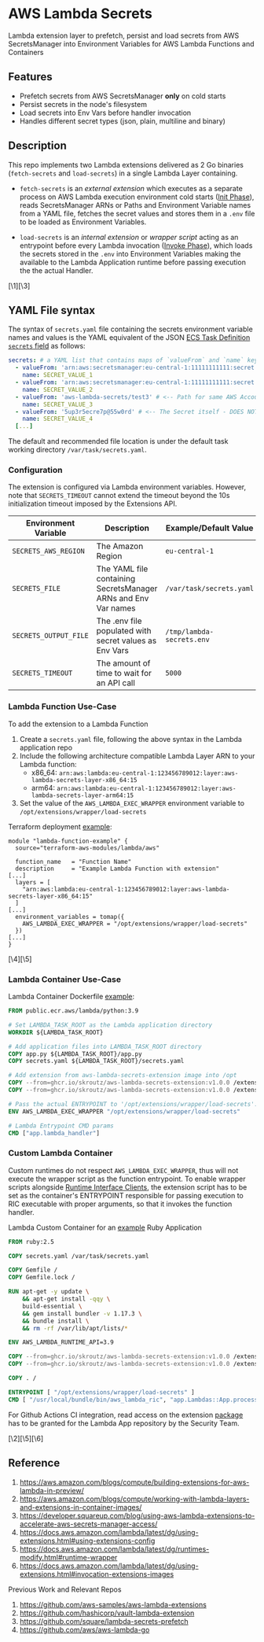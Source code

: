 # AWS Lambda Secrets

Lambda extension layer to prefetch, persist and load secrets from AWS SecretsManager into Environment Variables for AWS Lambda Functions and Containers

## Features

* Prefetch secrets from AWS SecretsManager **only** on cold starts
* Persist secrets in the node's filesystem
* Load secrets into Env Vars before handler invocation
* Handles different secret types (json, plain, multiline and binary)

## Description

This repo implements two Lambda extensions delivered as 2 Go binaries (`fetch-secrets` and `load-secrets`) in a single Lambda Layer containing.

* `fetch-secrets` is an *external extension* which executes as a separate process on AWS Lambda execution environment cold starts ([Init Phase](https://docs.aws.amazon.com/lambda/latest/dg/lambda-runtime-environment.html#runtimes-lifecycle-ib)), reads SecretsManager ARNs or Paths and Environment Variable names from a YAML file, fetches the secret values and stores them in a `.env` file to be loaded as Environment Variables.

* `load-secrets` is an *internal extension* or *wrapper script* acting as an entrypoint before every Lambda invocation ([Invoke Phase](https://docs.aws.amazon.com/lambda/latest/dg/lambda-runtime-environment.html#runtimes-lifecycle-invoke)), which loads the secrets stored in the `.env` into Environment Variables making the available to the Lambda Application runtime before passing execution the the actual Handler.

[\1][\3]

## YAML File syntax

The syntax of `secrets.yaml` file containing the secrets environment variable names and values is the YAML equivalent of the JSON [ECS Task Definition `secrets` field](https://docs.aws.amazon.com/AmazonECS/latest/developerguide/task_definition_parameters.html#secrets) as follows:

```yaml
secrets: # a YAML list that contains maps of `valueFrom` and `name` keys
  - valueFrom: 'arn:aws:secretsmanager:eu-central-1:11111111111:secret:aws-lambda-secrets/test1-VeF2Fu' # <-- Full ARN - Works!
    name: SECRET_VALUE_1
  - valueFrom: 'arn:aws:secretsmanager:eu-central-1:11111111111:secret:aws-lambda-secrets/test2' # <-- ARN without suffix - Works!
    name: SECRET_VALUE_2
  - valueFrom: 'aws-lambda-secrets/test3' # <-- Path for same AWS Account secrets - Works!
    name: SECRET_VALUE_3
  - valueFrom: '5up3r5ecre7p@55w0rd' # <-- The Secret itself - DOES NOT WORK!
    name: SECRET_VALUE_4
  [...]
```

The default and recommended file location is under the default task working directory `/var/task/secrets.yaml`.

### Configuration

The extension is configured via Lambda environment variables. However, note that `SECRETS_TIMEOUT` cannot extend the timeout beyond the 10s initialization timeout imposed by the Extensions API.

| Environment Variable | Description | Example/Default Value |
|---|---|---|
|`SECRETS_AWS_REGION`| The Amazon Region | `eu-central-1` |
|`SECRETS_FILE`| The YAML file containing SecretsManager ARNs and Env Var names | `/var/task/secrets.yaml` |
|`SECRETS_OUTPUT_FILE`| The .env file populated with secret values as Env Vars | `/tmp/lambda-secrets.env` |
|`SECRETS_TIMEOUT`| The amount of time to wait for an API call | `5000` |

### Lambda Function Use-Case

To add the extension to a Lambda Function
1. Create a `secrets.yaml` file, following the above syntax in the Lambda application repo
2. Include the following architecture compatible Lambda Layer ARN to your Lambda function:
   * x86_64: `arn:aws:lambda:eu-central-1:123456789012:layer:aws-lambda-secrets-layer-x86_64:15`
   * arm64: `arn:aws:lambda:eu-central-1:123456789012:layer:aws-lambda-secrets-layer-arm64:15`
3. Set the value of the `AWS_LAMBDA_EXEC_WRAPPER` environment variable to `/opt/extensions/wrapper/load-secrets`

Terraform deployment [example](https://github.com/skroutz/aws-secretsmanager-lambda-example/blob/main/terraform/lambda-function.tf#L1):

```hcl
module "lambda-function-example" {
  source="terraform-aws-modules/lambda/aws"

  function_name   = "Function Name"
  description     = "Example Lambda Function with extension"
[...]
  layers = [
    "arn:aws:lambda:eu-central-1:123456789012:layer:aws-lambda-secrets-layer-x86_64:15"
  ]
[...]
  environment_variables = tomap({
    AWS_LAMBDA_EXEC_WRAPPER = "/opt/extensions/wrapper/load-secrets"
  })
[...]
}
```
[\4][\5]

### Lambda Container Use-Case 

Lambda Container Dockerfile [example](https://github.com/skroutz/aws-secretsmanager-lambda-example/blob/main/lambda-container/Dockerfile):

```dockerfile
FROM public.ecr.aws/lambda/python:3.9

# Set LAMBDA_TASK_ROOT as the Lambda application directory
WORKDIR ${LAMBDA_TASK_ROOT}

# Add application files into LAMBDA_TASK_ROOT directory
COPY app.py ${LAMBDA_TASK_ROOT}/app.py
COPY secrets.yaml ${LAMBDA_TASK_ROOT}/secrets.yaml

# Add extension from aws-lambda-secrets-extension image into /opt
COPY --from=ghcr.io/skroutz/aws-lambda-secrets-extension:v1.0.0 /extension/fetch-secrets /opt/extensions/fetch-secrets
COPY --from=ghcr.io/skroutz/aws-lambda-secrets-extension:v1.0.0 /extension/wrapper/load-secrets /opt/extensions/wrapper/load-secrets

# Pass the actual ENTRYPOINT to '/opt/extensions/wrapper/load-secrets':
ENV AWS_LAMBDA_EXEC_WRAPPER "/opt/extensions/wrapper/load-secrets"

# Lambda Entrypoint CMD params
CMD ["app.lambda_handler"]
```

### Custom Lambda Container

Custom runtimes do not respect `AWS_LAMBDA_EXEC_WRAPPER`, thus will not execute the wrapper script as the function entrypoint. To enable wrapper scripts alongside [Runtime Interface Clients](https://docs.aws.amazon.com/lambda/latest/dg/runtimes-images.html#runtimes-api-client), the extension script has to be set as the container's ENTRYPOINT responsible for passing execution to RIC executable with proper arguments, so that it invokes the function handler.

Lambda Custom Container for an [example](https://github.com/skroutz/aws-secretsmanager-lambda-example/tree/main/lambda-custom-container) Ruby Application

```dockerfile
FROM ruby:2.5

COPY secrets.yaml /var/task/secrets.yaml

COPY Gemfile /
COPY Gemfile.lock /

RUN apt-get -y update \
    && apt-get install -qqy \
    build-essential \
    && gem install bundler -v 1.17.3 \
    && bundle install \
    && rm -rf /var/lib/apt/lists/*

ENV AWS_LAMBDA_RUNTIME_API=3.9

COPY --from=ghcr.io/skroutz/aws-lambda-secrets-extension:v1.0.0 /extension/fetch-secrets /opt/extensions/fetch-secrets
COPY --from=ghcr.io/skroutz/aws-lambda-secrets-extension:v1.0.0 /extension/wrapper/load-secrets /opt/extensions/wrapper/load-secrets

COPY . /

ENTRYPOINT [ "/opt/extensions/wrapper/load-secrets" ]
CMD [ "/usr/local/bundle/bin/aws_lambda_ric", "app.Lambdas::App.process"]
```

For Github Actions CI integration, read access on the extension [package](https://github.com/skroutz/aws-lambda-secrets/pkgs/container/aws-lambda-secrets-extension) has to be granted for the Lambda App repository by the Security Team.

[\2][\5][\6]

## Reference
1. https://aws.amazon.com/blogs/compute/building-extensions-for-aws-lambda-in-preview/
2. https://aws.amazon.com/blogs/compute/working-with-lambda-layers-and-extensions-in-container-images/
3. https://developer.squareup.com/blog/using-aws-lambda-extensions-to-accelerate-aws-secrets-manager-access/
4. https://docs.aws.amazon.com/lambda/latest/dg/using-extensions.html#using-extensions-config
5. https://docs.aws.amazon.com/lambda/latest/dg/runtimes-modify.html#runtime-wrapper
6. https://docs.aws.amazon.com/lambda/latest/dg/using-extensions.html#invocation-extensions-images

Previous Work and Relevant Repos
1. https://github.com/aws-samples/aws-lambda-extensions
2. https://github.com/hashicorp/vault-lambda-extension
3. https://github.com/square/lambda-secrets-prefetch
4. https://github.com/aws/aws-lambda-go